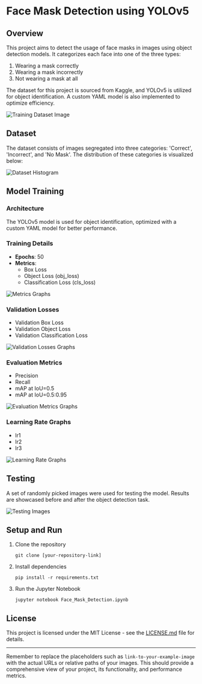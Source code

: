# Face Mask Detection using YOLOv5

## Overview

This project aims to detect the usage of face masks in images using object detection models. It categorizes each face into one of the three types:

1. Wearing a mask correctly
2. Wearing a mask incorrectly
3. Not wearing a mask at all

The dataset for this project is sourced from Kaggle, and YOLOv5 is utilized for object identification. A custom YAML model is also implemented to optimize efficiency.

![Training Dataset Image](<images/Screenshot 2023-09-21 at 3.40.48 PM.png>)

## Dataset

The dataset consists of images segregated into three categories: 'Correct', 'Incorrect', and 'No Mask'. The distribution of these categories is visualized below:

![Dataset Histogram](link-to-histogram-image)

## Model Training

### Architecture

The YOLOv5 model is used for object identification, optimized with a custom YAML model for better performance.

### Training Details

- **Epochs**: 50
- **Metrics**:
     - Box Loss
     - Object Loss (obj_loss)
     - Classification Loss (cls_loss)

![Metrics Graphs](link-to-graphs)

### Validation Losses

- Validation Box Loss
- Validation Object Loss
- Validation Classification Loss

![Validation Losses Graphs](link-to-validation-losses-graphs)

### Evaluation Metrics

- Precision
- Recall
- mAP at IoU=0.5
- mAP at IoU=0.5:0.95

![Evaluation Metrics Graphs](link-to-evaluation-metrics-graphs)

### Learning Rate Graphs

- lr1
- lr2
- lr3

![Learning Rate Graphs](link-to-learning-rate-graphs)

## Testing

A set of randomly picked images were used for testing the model. Results are showcased before and after the object detection task.

![Testing Images](link-to-testing-images)

## Setup and Run

1. Clone the repository
      ```
      git clone [your-repository-link]
      ```
2. Install dependencies
      ```
      pip install -r requirements.txt
      ```
3. Run the Jupyter Notebook
      ```
      jupyter notebook Face_Mask_Detection.ipynb
      ```

## License

This project is licensed under the MIT License - see the [LICENSE.md](LICENSE.md) file for details.

---

Remember to replace the placeholders such as `link-to-your-example-image` with the actual URLs or relative paths of your images. This should provide a comprehensive view of your project, its functionality, and performance metrics.
